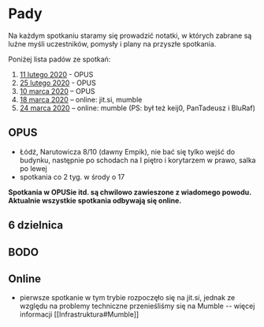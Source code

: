 # Pady

Na każdym spotkaniu staramy się prowadzić notatki, w których zabrane są luźne myśli uczestników, pomysły i plany na przyszłe spotkania.

Poniżej lista padów ze spotkań:

1. [11 lutego 2020](https://hastebin.com/raw/fefahuyoce) -  OPUS
2. [25 lutego 2020](https://hastebin.com/raw/jijajesova) -  OPUS
3. [10 marca 2020](https://hastebin.com/raw/saxidohose) –  OPUS
4. [18 marca 2020](https://hastebin.com/raw/urixigifon) – online: jit.si, mumble
5. [24 marca 2020](https://hastebin.com/raw/itikifijow) – online: mumble (PS: był też keij0, PanTadeusz i BluRaf)

<!--

# Miejsca

- adres
- kontakt
- reguły

-->

## OPUS
* Łódź, Narutowicza 8/10 (dawny Empik), nie bać się tylko wejść do budynku, następnie po schodach na I piętro i korytarzem w prawo, salka po lewej
* spotkania co 2 tyg. w środy o 17

**Spotkania w OPUSie itd. są chwilowo zawieszone z wiadomego powodu. Aktualnie wszystkie spotkania odbywają się online.**

## 6 dzielnica

## BODO

## Online

* pierwsze spotkanie w tym trybie rozpoczęło się na jit.si, jednak ze względu na problemy techniczne przenieśliśmy się na Mumble -- więcej informacji [[Infrastruktura#Mumble]]
